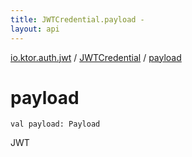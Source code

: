 ```yaml
---
title: JWTCredential.payload - 
layout: api
---
```


<div class='api-docs-breadcrumbs'><a href="../index.html">io.ktor.auth.jwt</a> / <a href="index.html">JWTCredential</a> / <a href="./payload.html">payload</a></div>

# payload

<div class="signature"><code><span class="keyword">val </span><span class="identifier">payload</span><span class="symbol">: </span><span class="identifier">Payload</span></code></div>

JWT

